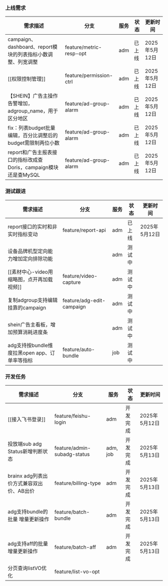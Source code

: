 ### 上线需求

| 需求描述                                         | 分支                      | 服务  | 状态  | 更新时间       |
| -------------------------------------------- | ----------------------- | --- | --- | ---------- |
| campaign、dashboard、report模块的列表指标小数调整、列宽调整    | feature/metric-resp-opt | adm | 已上线 | 2025年5月12日 |
| [[权限控制管理]]                                   | feature/permission-ctrl | adm | 已上线 | 2025年5月12日 |
| 【SHEIN】广告主操作告警增加，adgroup_name，用于区分地区         | feature/ad-group-alarm  | adm | 已上线 | 2025年5月12日 |
| fix：列表budget批量编辑，百分比调整后的budget需限制两位小数        | feature/ad-group-alarm  | adm | 已上线 | 2025年5月12日 |
| report和广告主报表接口的指标改成查Doris，campaign模块还是查MySQL | feature/ad-group-alarm  | adm | 已上线 | 2025年5月12日 |

### 测试跟进
| 需求描述                            | 分支                        | 服务  | 状态  | 更新时间       |
| ------------------------------- | ------------------------- | --- | --- | ---------- |
| report接口的实时和非实时指标变动             | feature/report-api        | adm | 已上线 | 2025年5月12日 |
| 设备品牌机型定向能力增加定向排除功能              |                           | adm | 测试中 |            |
| [[素材中心-video用缩略图，点开再加载视频]]      | feature/video-capture     | adm | 测试中 |            |
| 复制adgroup支持编辑挂靠的campaign        | feature/adg-edit-campaign | adm | 测试中 |            |
| shein广告主看板，增加预算消耗进度条            |                           | adm | 测试中 |            |
| adg支持按bundle维度拉黑open app、订单率等指标 | feature/auto-bundle       | job | 测试中 |            |

### 开发任务
| 需求描述                       | 分支                          | 服务       | 状态   | 更新时间       |
| -------------------------- | --------------------------- | -------- | ---- | ---------- |
| [[接入飞书登录]]                 | feature/feishu-login        | adm      | 开发完成 | 2025年5月12日 |
| 投放端sub adg Status新增判断状态    | feature/admin-subadg-status | adm, job | 开发完成 | 2025年5月13日 |
| brainx adg列表出价方式兼容双出价、AB出价 | feature/billing-type        | adm      | 开发完成 | 2025年5月13日 |
| adg支持bundle的批量 增量更新操作      | feature/batch-bundle        | adm      | 开发完成 | 2025年5月13日 |
| adg支持aff的批量 增量更新操作         | feature/batch-aff           | adm      | 开发完成 | 2025年5月13日 |
| 分页查询listVO优化               | feature/list-vo-opt         |          |      |            |
